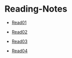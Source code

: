 # Reading-Notes
* [Read01](https://github.com/tt11223/CF_ops201d10/wiki/seattle%E2%80%90ops%E2%80%90201d10:-Read-01)
  
* [Read02](https://github.com/tt11223/CF_ops201d10/wiki/seattle%E2%80%90ops%E2%80%90201d10:-Read-02)
  
* [Read03](https://github.com/tt11223/CF_ops201d10/wiki/seattle%E2%80%90ops%E2%80%90201d10:-Read-03)

* [Read04](https://github.com/tt11223/CF_Ops201d10-Notes/wiki/seattle%E2%80%90ops%E2%80%90201d10:-Read-04)

